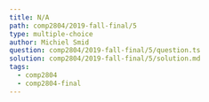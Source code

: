 ```yaml
---
title: N/A
path: comp2804/2019-fall-final/5
type: multiple-choice
author: Michiel Smid
question: comp2804/2019-fall-final/5/question.ts
solution: comp2804/2019-fall-final/5/solution.md
tags:
  - comp2804
  - comp2804-final
---
```

